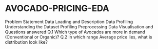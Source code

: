 # AVOCADO-PRICING-EDA
Problem Statement Data Loading and Description Data Profiling Understanding the Dataset Profiling Preprocessing Data Visualisation and Questions answered Q.1 Which type of Avocados are more in demand (Conventional or Organic)? Q.2 In which range Average price lies, what is distribution look like?
